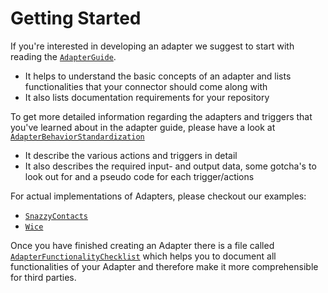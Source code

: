 # Getting Started

If you're interested in developing an adapter we suggest to start with reading the [`AdapterGuide`](AdapterGuide.md).

- It helps to understand the basic concepts of an adapter and lists functionalities that your connector should come along with
- It also lists documentation requirements for your repository

To get more detailed information regarding the adapters and triggers that you've learned about in the adapter guide, please have a look at  [`AdapterBehaviorStandardization`](../AdapterBehaviorStandardization/StandardizedActionsAndTriggers.md)

- It describe the various actions and triggers in detail
- It also describes the required input- and output data, some gotcha's to look out for and a pseudo code for each trigger/actions

For actual implementations of Adapters, please checkout our examples:

- [`SnazzyContacts`](../Examples/SnazzyContactsAdapter)
- [`Wice`](../Examples/WiceAdapter)
  
Once you have finished creating an Adapter there is a file called [`AdapterFunctionalityChecklist`](../AdapterChecklists/AdapterFunctionalityChecklist.md) which helps you to document all functionalities of your Adapter and therefore  make it more comprehensible for third parties.